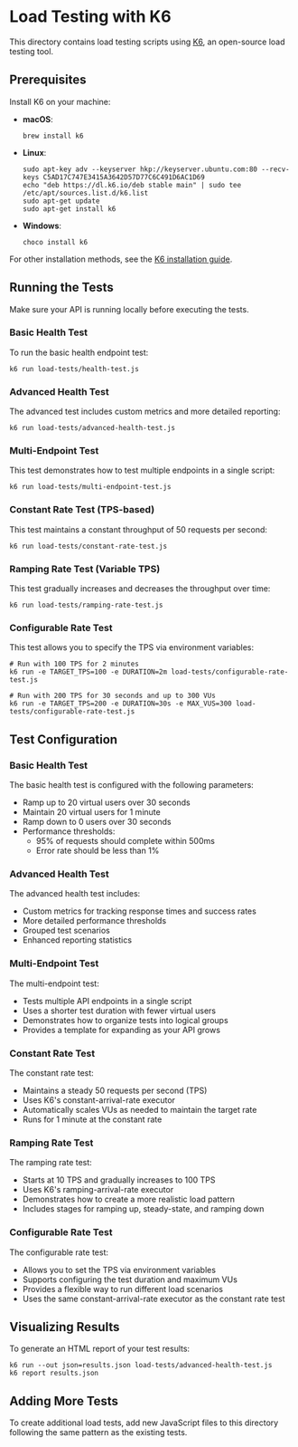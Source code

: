 # Load Testing with K6

This directory contains load testing scripts using [K6](https://k6.io/), an open-source load testing tool.

## Prerequisites

Install K6 on your machine:

- **macOS**:
  ```
  brew install k6
  ```

- **Linux**:
  ```
  sudo apt-key adv --keyserver hkp://keyserver.ubuntu.com:80 --recv-keys C5AD17C747E3415A3642D57D77C6C491D6AC1D69
  echo "deb https://dl.k6.io/deb stable main" | sudo tee /etc/apt/sources.list.d/k6.list
  sudo apt-get update
  sudo apt-get install k6
  ```

- **Windows**:
  ```
  choco install k6
  ```

For other installation methods, see the [K6 installation guide](https://k6.io/docs/getting-started/installation/).

## Running the Tests

Make sure your API is running locally before executing the tests.

### Basic Health Test

To run the basic health endpoint test:

```
k6 run load-tests/health-test.js
```

### Advanced Health Test

The advanced test includes custom metrics and more detailed reporting:

```
k6 run load-tests/advanced-health-test.js
```

### Multi-Endpoint Test

This test demonstrates how to test multiple endpoints in a single script:

```
k6 run load-tests/multi-endpoint-test.js
```

### Constant Rate Test (TPS-based)

This test maintains a constant throughput of 50 requests per second:

```
k6 run load-tests/constant-rate-test.js
```

### Ramping Rate Test (Variable TPS)

This test gradually increases and decreases the throughput over time:

```
k6 run load-tests/ramping-rate-test.js
```

### Configurable Rate Test

This test allows you to specify the TPS via environment variables:

```
# Run with 100 TPS for 2 minutes
k6 run -e TARGET_TPS=100 -e DURATION=2m load-tests/configurable-rate-test.js

# Run with 200 TPS for 30 seconds and up to 300 VUs
k6 run -e TARGET_TPS=200 -e DURATION=30s -e MAX_VUS=300 load-tests/configurable-rate-test.js
```

## Test Configuration

### Basic Health Test

The basic health test is configured with the following parameters:

- Ramp up to 20 virtual users over 30 seconds
- Maintain 20 virtual users for 1 minute
- Ramp down to 0 users over 30 seconds
- Performance thresholds:
  - 95% of requests should complete within 500ms
  - Error rate should be less than 1%

### Advanced Health Test

The advanced health test includes:

- Custom metrics for tracking response times and success rates
- More detailed performance thresholds
- Grouped test scenarios
- Enhanced reporting statistics

### Multi-Endpoint Test

The multi-endpoint test:

- Tests multiple API endpoints in a single script
- Uses a shorter test duration with fewer virtual users
- Demonstrates how to organize tests into logical groups
- Provides a template for expanding as your API grows

### Constant Rate Test

The constant rate test:

- Maintains a steady 50 requests per second (TPS)
- Uses K6's constant-arrival-rate executor
- Automatically scales VUs as needed to maintain the target rate
- Runs for 1 minute at the constant rate

### Ramping Rate Test

The ramping rate test:

- Starts at 10 TPS and gradually increases to 100 TPS
- Uses K6's ramping-arrival-rate executor
- Demonstrates how to create a more realistic load pattern
- Includes stages for ramping up, steady-state, and ramping down

### Configurable Rate Test

The configurable rate test:

- Allows you to set the TPS via environment variables
- Supports configuring the test duration and maximum VUs
- Provides a flexible way to run different load scenarios
- Uses the same constant-arrival-rate executor as the constant rate test

## Visualizing Results

To generate an HTML report of your test results:

```
k6 run --out json=results.json load-tests/advanced-health-test.js
k6 report results.json
```

## Adding More Tests

To create additional load tests, add new JavaScript files to this directory following the same pattern as the existing tests. 